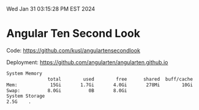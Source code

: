 Wed Jan 31 03:15:28 PM EST 2024

# Angular Ten Second Look

Code: https://github.com/kusl/angulartensecondlook

Deployment: https://github.com/angularten/angularten.github.io

```bash
System Memory
               total        used        free      shared  buff/cache   available
Mem:            15Gi       1.7Gi       4.0Gi       278Mi        10Gi        13Gi
Swap:          8.0Gi          0B       8.0Gi
System Storage
2.5G	.
